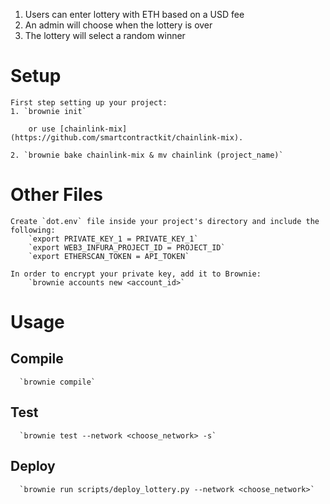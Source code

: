 1. Users can enter lottery with ETH based on a USD fee
2. An admin will choose when the lottery is over
3. The lottery will select a random winner 


# Setup
    First step setting up your project: 
    1. `brownie init`
           
        or use [chainlink-mix](https://github.com/smartcontractkit/chainlink-mix).
       
    2. `brownie bake chainlink-mix & mv chainlink (project_name)`

# Other Files
    Create `dot.env` file inside your project's directory and include the following:
        `export PRIVATE_KEY_1 = PRIVATE_KEY_1`
        `export WEB3_INFURA_PROJECT_ID = PROJECT_ID`
        `export ETHERSCAN_TOKEN = API_TOKEN`
    
    In order to encrypt your private key, add it to Brownie:
        `brownie accounts new <account_id>`

# Usage

   ## Compile
      `brownie compile`
    
   ## Test
      `brownie test --network <choose_network> -s`
    
   ## Deploy
      `brownie run scripts/deploy_lottery.py --network <choose_network>`
